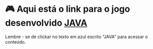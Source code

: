 # 🎮 Aqui está o link para o jogo desenvolvido [JAVA](https://editor.p5js.org/00001096385600sp/sketches/Ak-OXl3f5)
Lembre - se de clickar no texto em azul escrito "JAVA" para acessar o conteúdo.
